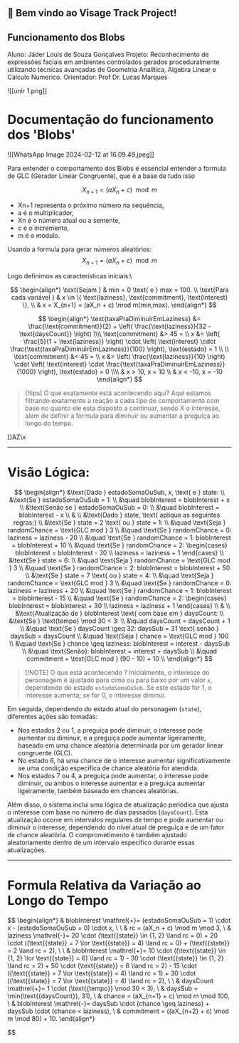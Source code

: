 ## 👋 Bem vindo ao Visage Track Project!

## Funcionamento dos Blobs
Aluno: Jáder Louis de Souza Gonçalves
Projeto: Reconhecimento de expressões faciais em ambientes controlados gerados proceduralmente utilizando técnicas avançadas de Geometria Analítica, Algebra Linear e Calculo Numerico. 
Orientador: Prof Dr. Lucas Marques

![[unir 1.png]]

# Documentação do funcionamento dos 'Blobs'

![[WhatsApp Image 2024-02-12 at 16.09.49.jpeg]]

Para entender o comportamento dos Blobs é essencial entender a formula de GLC (Gerador Linear Congruente), que é a base de tudo isso

$$
X_{n+1} = (aX_n + c) \mod m
$$

- Xn+1​ representa o próximo número na sequência,
- a é o multiplicador,
- Xn​ é o número atual ou a semente,
- c é o incremento,
- m é o módulo.

Usando a formula para gerar números aleatórios:
$$
X_{n+1} = (aX_n + c) \mod m
$$

Logo definimos as características iniciais:\

$$
\begin{align*}
\text{Sejam } & min = 0 \text{ e } max = 100. \\
\text{Para cada variável } & x \in \{ \text{laziness}, \text{commitment}, \text{interest} \}, \\
& x = X_{n+1} = (aX_n + c) \mod m(min,max).
\end{align*}
$$

$$
\begin{align*}
\text{taxaPraDiminuirEmLaziness} &= \frac{\text{commitment}}{2} + \left( \frac{\text{laziness}}{32 - \text{daysCount}} \right) \\\\
\text{commitment} &> 45 =  \\
x &= \left( \frac{5}{1 + \text{laziness}} \right) \cdot \left( \text{interest} \cdot \frac{\text{taxaPraDiminuirEmLaziness}}{100} \right),  \text{estado} = 1 \\ \\
\text{commitment} &< 45 =  \\
x &= \left( \frac{\text{laziness}}{10} \right) \cdot \left( \text{interest} \cdot \frac{\text{taxaPraDiminuirEmLaziness}}{1000} \right), \text{estado} = 0 \\\\
& x > 10,  x = 10 \\
& x < -10,  x = -10 
\end{align*}
$$


> [!tips] O que exatamente está acontecendo aqui? 
> Aqui estamos filtrando exatamente a reação a cada tipo de comportamento com base no quanto ele esta disposto a continuar, sendo X o interesse, alem de definir a formula para diminuir ou aumentar a preguiça ao longo do tempo.




[]AZ\x

---






# Visão Lógica:

$$
\begin{align*}
&\text{Dado } estadoSomaOuSub, x, \text{ e } state: \\
&\text{Se } estadoSomaOuSub = 1: \\
&\quad blobInterest = blobInterest + x \\
&\text{Senão se } estadoSomaOuSub = 0: \\
&\quad blobInterest = blobInterest - x \\
& \\
&\text{Dado } state, \text{ aplique as seguintes regras:} \\
&\text{Se } state = 2 \text{ ou } state = 1: \\
&\quad \text{Seja } randomChance = \text{GLC mod } 3 \\
&\quad \text{Se } randomChance = 0: laziness = laziness - 20 \\
&\quad \text{Se } randomChance = 1: blobInterest = blobInterest + 10 \\
&\quad \text{Se } randomChance = 2: \begin{cases} blobInterest = blobInterest - 30 \\ laziness = laziness + 1 \end{cases} \\
&\text{Se } state = 6: \\
&\quad \text{Seja } randomChance = \text{GLC mod } 3 \\
&\quad \text{Se } randomChance = 2: blobInterest = blobInterest + 50 \\
&\text{Se } state = 7 \text{ ou } state = 4: \\
&\quad \text{Seja } randomChance = \text{GLC mod } 3 \\
&\quad \text{Se } randomChance = 0: laziness = laziness + 20 \\
&\quad \text{Se } randomChance = 1: blobInterest = blobInterest - 15 \\
&\quad \text{Se } randomChance = 2: \begin{cases} blobInterest = blobInterest + 30 \\ laziness = laziness + 1 \end{cases} \\
& \\
&\text{Atualização de } blobInterest \text{ com base em } daysCount: \\
&\text{Se } \text{tempo} \mod 30 < 3: \\
&\quad daysCount = daysCount + 1 \\
&\quad \text{Se } daysCount \geq 32: daysSub = 31 \text{ senão } daysSub = daysCount \\
&\quad \text{Seja } chance = \text{GLC mod } 100 \\
&\quad \text{Se } chance \geq laziness: blobInterest = interest - daysSub \\
&\quad \text{Senão}: blobInterest = interest + daysSub \\
&\quad commitment = \text{GLC mod } (90 - 10) + 10 \\
\end{align*}
$$

> [!NOTE] O que está acontecendo ? 
>Inicialmente, o interesse do personagem é ajustado para cima ou para baixo por um valor `x`, dependendo do estado `estadoSomaOuSub`. Se este estado for 1, o interesse aumenta; se for 0, o interesse diminui.

Em seguida, dependendo do estado atual do personagem (`state`), diferentes ações são tomadas:

- Nos estados 2 ou 1, a preguiça pode diminuir, o interesse pode aumentar ou diminuir, e a preguiça pode aumentar ligeiramente, baseado em uma chance aleatória determinada por um gerador linear congruente (GLC).
- No estado 6, há uma chance de o interesse aumentar significativamente se uma condição específica de chance aleatória for atendida.
- Nos estados 7 ou 4, a preguiça pode aumentar, o interesse pode diminuir, ou ambos o interesse aumentar e a preguiça aumentar ligeiramente, também baseado em chances aleatórias.

Além disso, o sistema inclui uma lógica de atualização periódica que ajusta o interesse com base no número de dias passados (`daysCount`). Esta atualização ocorre em intervalos regulares de tempo e pode aumentar ou diminuir o interesse, dependendo do nível atual de preguiça e de um fator de chance aleatória. O comprometimento é também ajustado aleatoriamente dentro de um intervalo específico durante essas atualizações.

---
# Formula Relativa da Variação ao Longo do Tempo
$$
\begin{align*}
& blobInterest \mathrel{+}= (estadoSomaOuSub = 1) \cdot x - (estadoSomaOuSub = 0) \cdot x, \\ \\
& rc = (aX_n + c) \mod m \mod 3, \\ 
& laziness \mathrel{-}= 20 \cdot (\text{{state}} \in \{1, 2\} \land rc = 0) + 20 \cdot ((\text{{state}} = 7 \lor \text{{state}} = 4) \land rc = 0) + (\text{{state}} = 2 \land rc = 2), \\ \\
& blobInterest \mathrel{+}= 10 \cdot ((\text{{state}} \in \{1, 2\} \lor \text{{state}} = 6) \land rc = 1) - 30 \cdot (\text{{state}} \in \{1, 2\} \land rc = 2) + 50 \cdot (\text{{state}} = 6 \land rc = 2) - 15 \cdot ((\text{{state}} = 7 \lor \text{{state}} = 4) \land rc = 1) + 30 \cdot ((\text{{state}} = 7 \lor \text{{state}} = 4) \land rc = 2), \\ \\
& daysCount \mathrel{+}= 1 \cdot (\text{{tempo}} \mod 30 < 3), \\
& daysSub = \min(\text{{daysCount}}, 31), \\
& chance = (aX_{n+1} + c) \mod m \mod 100, \\
& blobInterest \mathrel{-}= daysSub \cdot (chance \geq laziness) + daysSub \cdot (chance < laziness), \\
& commitment = ((aX_{n+2} + c) \mod m \mod 80) + 10.
\end{align*}

$$
